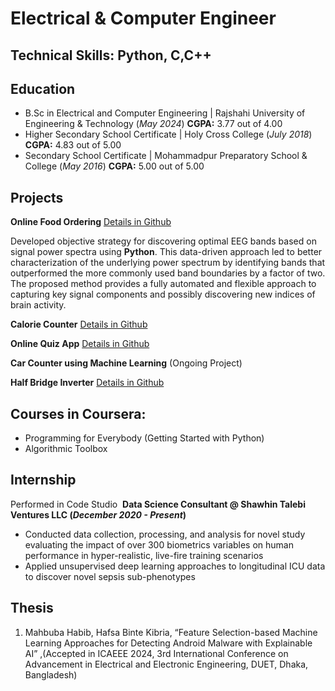 # Electrical & Computer Engineer
## Technical Skills: Python, C,C++
## Education
- B.Sc in Electrical and Computer Engineering | Rajshahi University of Engineering & Technology (_May 2024_)
  **CGPA:** 3.77 out of 4.00           		
- Higher Secondary School Certificate	| Holy Cross College (_July 2018_)
  **CGPA:** 4.83 out of 5.00           		
- Secondary School Certificate | Mohammadpur Preparatory School & College (_May 2016_)
  **CGPA:** 5.00 out of 5.00  
  
## Projects
**Online Food Ordering**
[Details in Github](https://github.com/mahbuba26/FoodAppNew)

Developed objective strategy for discovering optimal EEG bands based on signal power spectra using **Python**. This data-driven approach led to better characterization of the underlying power spectrum by identifying bands that outperformed the more commonly used band boundaries by a factor of two. The proposed method provides a fully automated and flexible approach to capturing key signal components and possibly discovering new indices of brain activity.

**Calorie Counter**
[Details in Github](https://github.com/mahbuba26/Diet-Care)

**Online Quiz App**
[Details in Github](https://github.com/mahbuba26/Online-Quiz)

**Car Counter using Machine Learning**
(Ongoing Project)

**Half Bridge Inverter**
[Details in Github](https://github.com/mahbuba26/Half-bridge-inverter)

## Courses in Coursera:
* Programming for Everybody (Getting Started with Python)
* Algorithmic Toolbox
  

## Internship
Performed in Code Studio 
![]()
**Data Science Consultant @ Shawhin Talebi Ventures LLC (_December 2020 - Present_)**
- Conducted data collection, processing, and analysis for novel study evaluating the impact of over 300 biometrics variables on human performance in hyper-realistic, live-fire training scenarios
- Applied unsupervised deep learning approaches to longitudinal ICU data to discover novel sepsis sub-phenotypes


## Thesis
1. Mahbuba Habib, Hafsa Binte Kibria, “Feature Selection-based Machine Learning Approaches for Detecting Android Malware with Explainable AI” ,(Accepted in ICAEEE
2024, 3rd International Conference on Advancement in Electrical and Electronic Engineering, DUET, Dhaka, Bangladesh) 


